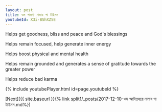 ```yaml
---
layout: post
title: ওম গান্ধর্ব্য নামায গা টাইমস
youtubeId: X3i-BShXZ5E
---
```

 
 
Helps get goodness, bliss and peace and God's blessings
 
Helps remain focused, help generate inner energy 
 
Helps boost physical and mental health 
 
Helps remain grounded and generates a sense of gratitude towards the greater power 
 
Helps reduce bad karma
 
 
 
 


{% include youtubePlayer.html id=page.youtubeId %}
 
[Next]({{ site.baseurl }}{% link  split1/_posts/2017-12-10-ওম আদিতহয়ে নামায গা টাইমস.md%})
 
